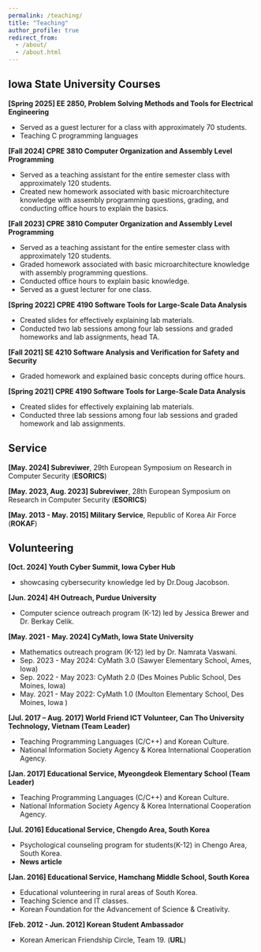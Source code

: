 ```yaml
---
permalink: /teaching/
title: "Teaching"
author_profile: true
redirect_from:
  - /about/
  - /about.html
---
```


Iowa State University Courses 
------
**[Spring 2025] EE 2850, Problem Solving Methods and Tools for Electrical Engineering**
* Served as a guest lecturer for a class with approximately 70 students.
* Teaching C programming languages

**[Fall 2024] CPRE 3810 Computer Organization and Assembly Level Programming**
* Served as a teaching assistant for the entire semester class with approximately 120 students.
* Created new homework associated with basic microarchitecture knowledge with
assembly programming questions, grading, and conducting office hours to explain the basics.

**[Fall 2023] CPRE 3810 Computer Organization and Assembly Level Programming**
* Served as a teaching assistant for the entire semester class with approximately 120 students.
* Graded homework associated with basic microarchitecture knowledge with assembly programming questions.
* Conducted office hours to explain basic knowledge.
* Served as a guest lecturer for one class.

**[Spring 2022] CPRE 4190 Software Tools for Large-Scale Data Analysis**
* Created slides for effectively explaining lab materials.
* Conducted two lab sessions among four lab sessions and graded homeworks and lab
assignments, head TA.

**[Fall 2021] SE 4210 Software Analysis and Verification for Safety and Security**
* Graded homework and explained basic concepts during office hours.

**[Spring 2021] CPRE 4190 Software Tools for Large-Scale Data Analysis**
* Created slides for effectively explaining lab materials.
* Conducted three lab sessions among four lab sessions and graded homework and lab assignments.

Service
------
**[May. 2024] Subreviwer**, 29th European Symposium on Research in Computer Security (**ESORICS**)

**[May. 2023, Aug. 2023] Subreviwer**, 28th European Symposium on Research in Computer Security (**ESORICS**)

**[May. 2013 - May. 2015] Military Service**, Republic of Korea Air Force (**ROKAF**)

Volunteering
------
**[Oct. 2024] Youth Cyber Summit, Iowa Cyber Hub**
* showcasing cybersecurity knowledge led by Dr.Doug Jacobson.

**[Jun. 2024] 4H Outreach, Purdue University**
* Computer science outreach program (K-12) led by Jessica Brewer and Dr. Berkay Celik.

**[May. 2021 - May. 2024] <a href="https://cymath.iastate.edu/about-us-3/" style="text-decoration: none;"><b>CyMath</b></a>, Iowa State University**
* Mathematics outreach program (K-12) led by Dr. Namrata Vaswani.
* Sep. 2023 - May 2024: CyMath 3.0 (Sawyer Elementary School, Ames, Iowa)
* Sep. 2022 - May 2023: CyMath 2.0 (Des Moines Public School, Des Moines, Iowa)
* May. 2021 - May 2022: CyMath 1.0 (Moulton Elementary School, Des Moines, Iowa )

**[Jul. 2017 – Aug. 2017] World Friend ICT Volunteer, Can Tho University Technology, Vietnam (Team Leader)**
* Teaching Programming Languages (C/C++) and Korean Culture.
* National Information Society Agency & Korea International Cooperation Agency.

**[Jan. 2017] Educational Service, Myeongdeok Elementary School (Team Leader)**
* Teaching Programming Languages (C/C++) and Korean Culture.
* National Information Society Agency & Korea International Cooperation Agency.

**[Jul. 2016] Educational Service, Chengdo Area, South Korea**
* Psychological counseling program for students(K-12) in Chengo Area, South Korea.
* <a href="http://www.ksmnews.co.kr/default/index_view_page.php?idx=146832&part_idx=299#09HT" style="text-decoration: none;"><b>News article </b></a>

**[Jan. 2016] Educational Service, Hamchang Middle School, South Korea**
* Educational volunteering in rural areas of South Korea.
* Teaching Science and IT classes.
* Korean Foundation for the Advancement of Science & Creativity.

**[Feb. 2012 - Jun. 2012] Korean Student Ambassador**
* Korean American Friendship Circle, Team 19. (<a href="https://www.facebook.com/Korean-American-Friendship-Circle-130490893669558/" style="text-decoration: none;"><b>URL</b></a>)

  
<!-- * Ph.D in Version Control Theory, GitHub University, 2018 (expected)
* M.S. in Jekyll, GitHub University, 2014
* B.S. in GitHub, GitHub University, 2012 
Machine Learning Security
------
* Spring 2024: Academic Pages Collaborator
  * GitHub University
  * Duties includes: Updates and improvements to template
  * Supervisor: The Users

* Fall 2015: Research Assistant
  * GitHub University
  * Duties included: Merging pull requests
  * Supervisor: Professor Hub

* Summer 2015: Research Assistant
  * GitHub University
  * Duties included: Tagging issues
  * Supervisor: Professor Git
  
Skills
======
* Skill 1
* Skill 2
  * Sub-skill 2.1
  * Sub-skill 2.2
  * Sub-skill 2.3
* Skill 3

Publications
======
  <ul>{% for post in site.publications reversed %}
    {% include archive-single-cv.html %}
  {% endfor %}</ul>
  
Talks
======
  <ul>{% for post in site.talks reversed %}
    {% include archive-single-talk-cv.html  %}
  {% endfor %}</ul>
  
Teaching
======
  <ul>{% for post in site.teaching reversed %}
    {% include archive-single-cv.html %}
  {% endfor %}</ul>
  
Service and leadership
======
* Currently signed in to 43 different slack teams
-->
